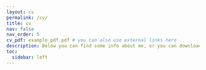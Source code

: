 ```yaml
---
layout: cv
permalink: /cv/
title: cv
nav: false
nav_order: 5
cv_pdf: example_pdf.pdf # you can also use external links here
description: Below you can find some info about me, or you can download my CV above! Please feel free to reach out with any questions.
toc:
  sidebar: left
---
```

